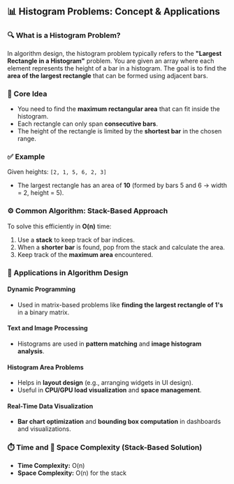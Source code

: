 ## 📊 Histogram Problems: Concept & Applications

### 🔍 What is a Histogram Problem?
In algorithm design, the histogram problem typically refers to the **"Largest Rectangle in a Histogram"** problem. You are given an array where each element represents the height of a bar in a histogram. The goal is to find the **area of the largest rectangle** that can be formed using adjacent bars.

### 🧠 Core Idea
- You need to find the **maximum rectangular area** that can fit inside the histogram.
- Each rectangle can only span **consecutive bars**.
- The height of the rectangle is limited by the **shortest bar** in the chosen range.

### ✅ Example
Given heights: `[2, 1, 5, 6, 2, 3]`

- The largest rectangle has an area of **10** (formed by bars 5 and 6 → width = 2, height = 5).

### ⚙️ Common Algorithm: Stack-Based Approach
To solve this efficiently in **O(n)** time:

1. Use a **stack** to keep track of bar indices.
2. When a **shorter bar** is found, pop from the stack and calculate the area.
3. Keep track of the **maximum area** encountered.

### 🧹 Applications in Algorithm Design

#### Dynamic Programming
- Used in matrix-based problems like **finding the largest rectangle of 1's** in a binary matrix.

#### Text and Image Processing
- Histograms are used in **pattern matching** and **image histogram analysis**.

#### Histogram Area Problems
- Helps in **layout design** (e.g., arranging widgets in UI design).
- Useful in **CPU/GPU load visualization** and **space management**.

#### Real-Time Data Visualization
- **Bar chart optimization** and **bounding box computation** in dashboards and visualizations.

### ⏱️ Time and 📀 Space Complexity (Stack-Based Solution)
- **Time Complexity:** O(n)
- **Space Complexity:** O(n) for the stack

